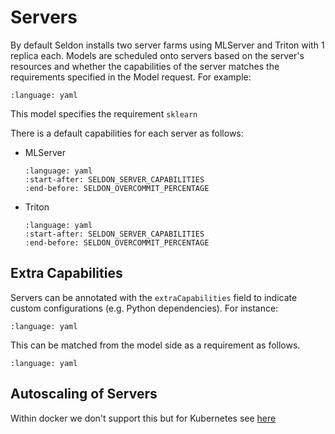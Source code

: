 # Servers

By default Seldon installs two server farms using MLServer and Triton with 1 replica each. Models are scheduled onto servers based on the server's resources and whether the capabilities of the server matches the requirements specified in the Model request. For example:

```{literalinclude} ../../../../samples/models/sklearn-iris-gs.yaml
:language: yaml
```

This model specifies the requirement `sklearn`

There is a default capabilities for each server as follows:

* MLServer
  ```{literalinclude} ../../../../operator/config/serverconfigs/mlserver.yaml
  :language: yaml
  :start-after: SELDON_SERVER_CAPABILITIES
  :end-before: SELDON_OVERCOMMIT_PERCENTAGE
* Triton
  ```{literalinclude} ../../../../operator/config/serverconfigs/triton.yaml
  :language: yaml
  :start-after: SELDON_SERVER_CAPABILITIES
  :end-before: SELDON_OVERCOMMIT_PERCENTAGE
  ```

## Extra Capabilities
Servers can be annotated with the `extraCapabilities` field to indicate custom configurations (e.g. Python dependencies). For instance:

```{literalinclude} ../../../../samples/servers/mlserver-extra-capabilities.yaml
:language: yaml
```

This can be matched from the model side as a requirement as follows.

```{literalinclude} ../../../../samples/models/extra-capabilities.yaml
:language: yaml
```


## Autoscaling of Servers

Within docker we don't support this but for Kubernetes see [here](../kubernetes/autoscaling/index.md)


